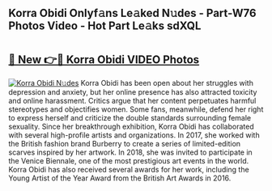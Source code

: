 ## Korra Obidi Onlyf𝚊ns Le𝚊ked N𝚞des - Part-W76 Photos Video - Hot Part Le𝚊ks sdXQL

# <h2><a href="http://ac37765.deff.icu/?id=Korra+Obidi">🔗 New 👉🔴 Korra Obidi VIDEO Photos</a></h2>

[![Korra Obidi N𝚞des](https://i.imgur.com/rIISA9y.gif)](http://ac37765.deff.icu/?id=Korra+Obidi)
Korra Obidi has been open about her struggles with depression and anxiety, but her online presence has also attracted toxicity and online harassment. Critics argue that her content perpetuates harmful stereotypes and objectifies women. Some fans, meanwhile, defend her right to express herself and criticize the double standards surrounding female sexuality. Since her breakthrough exhibition, Korra Obidi has collaborated with several high-profile artists and organizations. In 2017, she worked with the British fashion brand Burberry to create a series of limited-edition scarves inspired by her artwork. In 2018, she was invited to participate in the Venice Biennale, one of the most prestigious art events in the world. Korra Obidi has also received several awards for her work, including the Young Artist of the Year Award from the British Art Awards in 2016.
